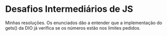 # Desafios Intermediários de JS
Minhas resoluções. Os enunciados dão a entender que a implementação do gets() da DIO já verifica se os números estão nos limites pedidos.
